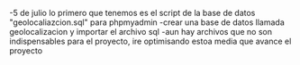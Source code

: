 -5 de julio lo primero que tenemos es el script de la base de datos "geolocaliazcion.sql" para phpmyadmin
-crear una base de datos llamada geolocalizacion y importar el archivo sql
-aun hay archivos que no son indispensables para el proyecto, ire optimisando estoa media que avance el proyecto
